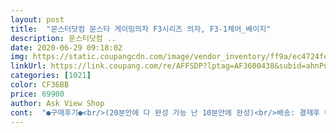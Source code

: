 ```yaml
---
layout: post 
title:  "문스터닷컴 문스타 게이밍의자 F3시리즈 의자, F3-1체어_베이지" 
description: 문스터닷컴 ..
date: 2020-06-29 09:18:02 
img: https://static.coupangcdn.com/image/vendor_inventory/ff9a/ec4724fefd84f54dfce8993e506077264f6a190e170798a97a0ed6e15d17.jpg 
linkUrl: https://link.coupang.com/re/AFFSDP?lptag=AF3600438&subid=ahnPublicAsk&pageKey=1604618905&itemId=2740640071&vendorItemId=70730699880&traceid=V0-113-c3d6e708d1185131 
categories: [1021] 
color: CF36BB 
price: 69900 
author: Ask View Shop 
cont:  "●구매후기●<br/>(20분안에 다 완성 가능 난 10분안에 완성)<br/>배송: 결재후 다음날 도착 빠름<br/>완성: 이동은 부드럽게 됨 착용감 쿠션이 많아서 좋음<br/>조립: 바퀴 쑥쑥 나사 육각으로 돌리니 어렵지않음<br/>4 다리 받치대 있어서 누울수 있어서 좋다 5 누웠을때 안정적이다 흔들림 없음 (좌우 수평) 허리 머리 잘 받혀줌<br/>ㅎㅎㅎ 똥손이라<br/>가성비 대비 좋은 제품 같아요<br/>그런데 의외로 조립은 쉬웠구요<br/>단점 1 앉았을대 푹신하지 않다 조금 단단한편 2 다리 받침대가 좀 약해요 3 새 물건인대 가죽에 흙탕물 같은 이물질이 묻어 있음 두군대 지워지지 않음 4 뒤로 젖힌다음 자동으로 다시 돌아오지 않아요 손 잡이로 당겨서 다시 조절해야되요  5 등받이 쪽 방향 , 팔걸이 부분 좌우 처음 하시면 헤깔려요, 나사 그림이랑 조금 달라요<br/>동서가구것 사려다 이것 샀는대 그것보다 오래 쓰길 바랍니다<br/>발받침 있는의자의 가격치고는 많이 저렴한편임<br/>발받침은 돈더 줘야하는데 포함된 가격이라면 많이 싼거 같아요<br/>발받침있어서 좋음<br/>방석등받이 합체할때  조금 힘쓰는거 빼고는 조립쉬움<br/>실제 이미지는 요즘유행하는 버터옐로우에 가까워요<br/>얼마전 조립완성후 비대칭 하다는 후기를 읽고 고민하다 속는다 샘 치고 한번 사봤습니다<br/>요즘 베이지가 대세라서 ^^<br/>장점은 1  기존에 쓰든 가죽 체어보다 두껍다 2 앉았을대 의자가 몸 전체를 감싸준다 3 손걸이가 두툼해서 좋다<br/>조립어려울까봐 그런데 판매자분께서 블로그 가르쳐주셔서 쉽게 했네요<br/>조립하고 나서 장단점 생각해봣습니다<br/>집에서 일할때 쓸려구 구매했어요<br/>첨보다 점점 더 이뿐거 같아요<br/>첨열어보고 깜깜했어요<br/>쿠션감이 있는편이고 발받침대로 뒤로 눕기 좋은제품이에요<br/>" 
---
```


